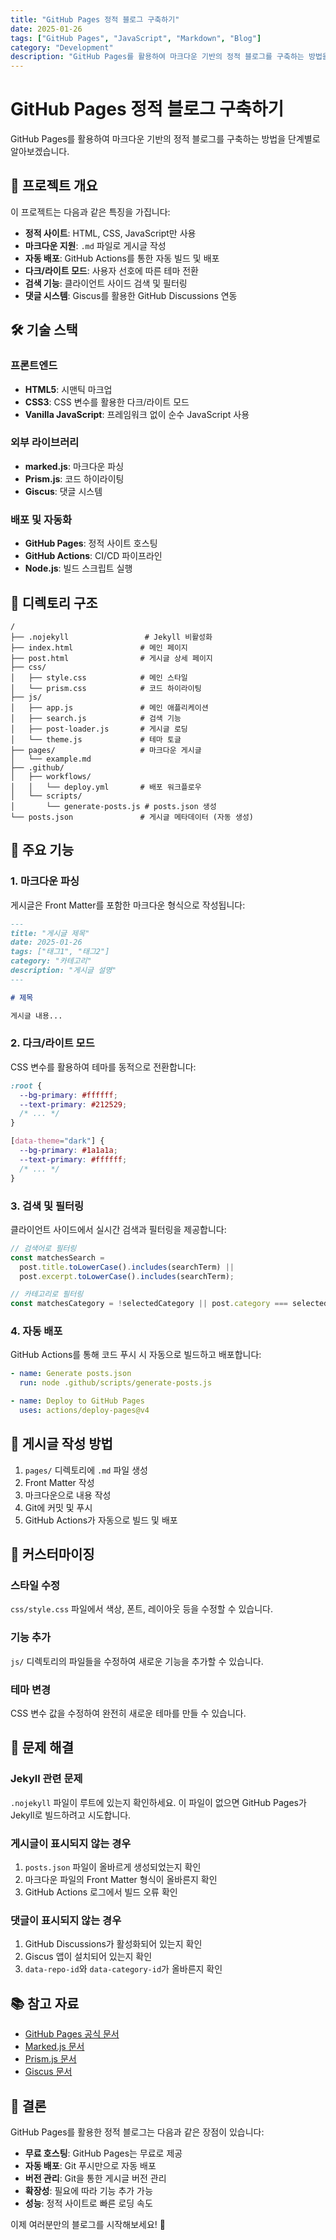 ```yaml
---
title: "GitHub Pages 정적 블로그 구축하기"
date: 2025-01-26
tags: ["GitHub Pages", "JavaScript", "Markdown", "Blog"]
category: "Development"
description: "GitHub Pages를 활용하여 마크다운 기반의 정적 블로그를 구축하는 방법을 알아봅니다."
---
```


# GitHub Pages 정적 블로그 구축하기

GitHub Pages를 활용하여 마크다운 기반의 정적 블로그를 구축하는 방법을 단계별로 알아보겠습니다.

## 🎯 프로젝트 개요

이 프로젝트는 다음과 같은 특징을 가집니다:

- **정적 사이트**: HTML, CSS, JavaScript만 사용
- **마크다운 지원**: `.md` 파일로 게시글 작성
- **자동 배포**: GitHub Actions를 통한 자동 빌드 및 배포
- **다크/라이트 모드**: 사용자 선호에 따른 테마 전환
- **검색 기능**: 클라이언트 사이드 검색 및 필터링
- **댓글 시스템**: Giscus를 활용한 GitHub Discussions 연동

## 🛠️ 기술 스택

### 프론트엔드

- **HTML5**: 시맨틱 마크업
- **CSS3**: CSS 변수를 활용한 다크/라이트 모드
- **Vanilla JavaScript**: 프레임워크 없이 순수 JavaScript 사용

### 외부 라이브러리

- **marked.js**: 마크다운 파싱
- **Prism.js**: 코드 하이라이팅
- **Giscus**: 댓글 시스템

### 배포 및 자동화

- **GitHub Pages**: 정적 사이트 호스팅
- **GitHub Actions**: CI/CD 파이프라인
- **Node.js**: 빌드 스크립트 실행

## 📁 디렉토리 구조

```
/
├── .nojekyll                 # Jekyll 비활성화
├── index.html               # 메인 페이지
├── post.html                # 게시글 상세 페이지
├── css/
│   ├── style.css            # 메인 스타일
│   └── prism.css            # 코드 하이라이팅
├── js/
│   ├── app.js               # 메인 애플리케이션
│   ├── search.js            # 검색 기능
│   ├── post-loader.js       # 게시글 로딩
│   └── theme.js             # 테마 토글
├── pages/                   # 마크다운 게시글
│   └── example.md
├── .github/
│   ├── workflows/
│   │   └── deploy.yml       # 배포 워크플로우
│   └── scripts/
│       └── generate-posts.js # posts.json 생성
└── posts.json               # 게시글 메타데이터 (자동 생성)
```

## 🚀 주요 기능

### 1. 마크다운 파싱

게시글은 Front Matter를 포함한 마크다운 형식으로 작성됩니다:

```markdown
---
title: "게시글 제목"
date: 2025-01-26
tags: ["태그1", "태그2"]
category: "카테고리"
description: "게시글 설명"
---

# 제목

게시글 내용...
```

### 2. 다크/라이트 모드

CSS 변수를 활용하여 테마를 동적으로 전환합니다:

```css
:root {
  --bg-primary: #ffffff;
  --text-primary: #212529;
  /* ... */
}

[data-theme="dark"] {
  --bg-primary: #1a1a1a;
  --text-primary: #ffffff;
  /* ... */
}
```

### 3. 검색 및 필터링

클라이언트 사이드에서 실시간 검색과 필터링을 제공합니다:

```javascript
// 검색어로 필터링
const matchesSearch =
  post.title.toLowerCase().includes(searchTerm) ||
  post.excerpt.toLowerCase().includes(searchTerm);

// 카테고리로 필터링
const matchesCategory = !selectedCategory || post.category === selectedCategory;
```

### 4. 자동 배포

GitHub Actions를 통해 코드 푸시 시 자동으로 빌드하고 배포합니다:

```yaml
- name: Generate posts.json
  run: node .github/scripts/generate-posts.js

- name: Deploy to GitHub Pages
  uses: actions/deploy-pages@v4
```

## 📝 게시글 작성 방법

1. `pages/` 디렉토리에 `.md` 파일 생성
2. Front Matter 작성
3. 마크다운으로 내용 작성
4. Git에 커밋 및 푸시
5. GitHub Actions가 자동으로 빌드 및 배포

## 🎨 커스터마이징

### 스타일 수정

`css/style.css` 파일에서 색상, 폰트, 레이아웃 등을 수정할 수 있습니다.

### 기능 추가

`js/` 디렉토리의 파일들을 수정하여 새로운 기능을 추가할 수 있습니다.

### 테마 변경

CSS 변수 값을 수정하여 완전히 새로운 테마를 만들 수 있습니다.

## 🔧 문제 해결

### Jekyll 관련 문제

`.nojekyll` 파일이 루트에 있는지 확인하세요. 이 파일이 없으면 GitHub Pages가 Jekyll로 빌드하려고 시도합니다.

### 게시글이 표시되지 않는 경우

1. `posts.json` 파일이 올바르게 생성되었는지 확인
2. 마크다운 파일의 Front Matter 형식이 올바른지 확인
3. GitHub Actions 로그에서 빌드 오류 확인

### 댓글이 표시되지 않는 경우

1. GitHub Discussions가 활성화되어 있는지 확인
2. Giscus 앱이 설치되어 있는지 확인
3. `data-repo-id`와 `data-category-id`가 올바른지 확인

## 📚 참고 자료

- [GitHub Pages 공식 문서](https://pages.github.com/)
- [Marked.js 문서](https://marked.js.org/)
- [Prism.js 문서](https://prismjs.com/)
- [Giscus 문서](https://giscus.app/)

## 🎉 결론

GitHub Pages를 활용한 정적 블로그는 다음과 같은 장점이 있습니다:

- **무료 호스팅**: GitHub Pages는 무료로 제공
- **자동 배포**: Git 푸시만으로 자동 배포
- **버전 관리**: Git을 통한 게시글 버전 관리
- **확장성**: 필요에 따라 기능 추가 가능
- **성능**: 정적 사이트로 빠른 로딩 속도

이제 여러분만의 블로그를 시작해보세요! 🚀
